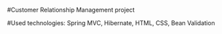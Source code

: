 #Customer Relationship Management project 

#Used technologies:
Spring MVC, Hibernate, HTML, CSS, Bean Validation
